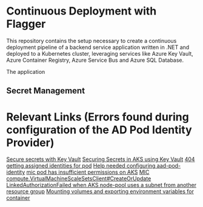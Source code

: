 # Continuous Deployment with Flagger
This repository contains the setup necessary to create a continuous deployment pipeline of a backend service application written in .NET and deployed to a Kubernetes cluster, leveraging services like Azure Key Vault, Azure Container Registry, Azure Service Bus and Azure SQL Database.

The application 

## Secret Management


# Relevant Links (Errors found during configuration of the AD Pod Identity Provider)
[Secure secrets with Key Vault](https://github.com/HoussemDellai/aks-keyvault)
[Securing Secrets in AKS using Key Vault](https://www.youtube.com/watch?v=dAFWrbeA6vQ&list=PLpbcUe4chE79sB7Jg7B4z3HytqUUEwcNE&index=24)
[404 getting assigned identities for pod](https://github.com/Azure/secrets-store-csi-driver-provider-azure/issues/119)
[Help needed configuring aad-pod-identity](https://github.com/Azure/aad-pod-identity/issues/414)
[mic pod has insufficient permissions on AKS](https://github.com/Azure/aad-pod-identity/issues/38)
[MIC compute.VirtualMachineScaleSetsClient#CreateOrUpdate LinkedAuthorizationFailed when AKS node-pool uses a subnet from another resource group](https://github.com/Azure/aad-pod-identity/issues/511)
[Mounting volumes and exporting environment variables for container](https://github.com/Azure/secrets-store-csi-driver-provider-azure/issues/133)
